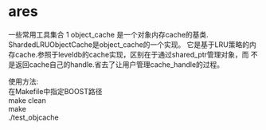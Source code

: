 ares
====

一些常用工具集合
1 object_cache 是一个对象内存cache的基类. ShardedLRUObjectCache是object_cache的一个实现。
  它是基于LRU策略的内存cache.参照于leveldb的cache实现，区别在于通过shared_ptr管理对象，而
  不是返回cache自己的handle.省去了让用户管理cache_handle的过程。


使用方法:  
在Makefile中指定BOOST路径  
make clean  
make  
./test_objcache  


